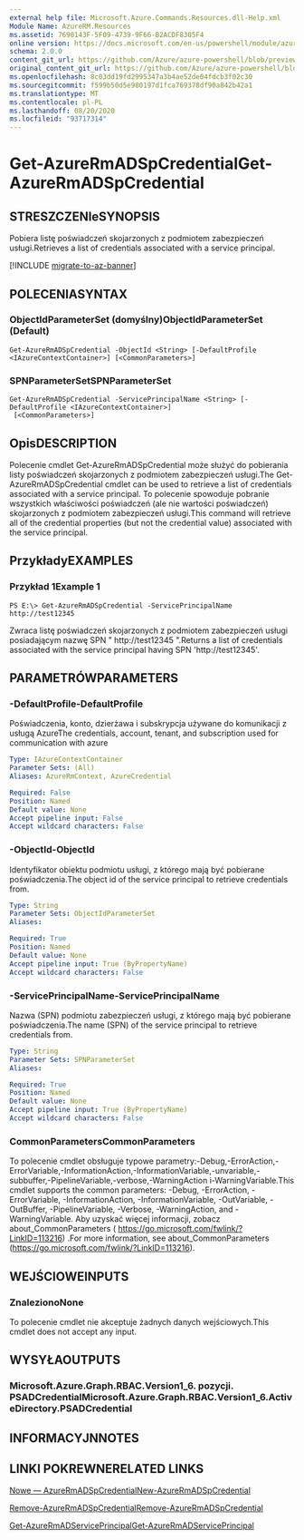```yaml
---
external help file: Microsoft.Azure.Commands.Resources.dll-Help.xml
Module Name: AzureRM.Resources
ms.assetid: 7690143F-5F09-4739-9F66-B2ACDF8305F4
online version: https://docs.microsoft.com/en-us/powershell/module/azurerm.resources/get-azurermadspcredential
schema: 2.0.0
content_git_url: https://github.com/Azure/azure-powershell/blob/preview/src/ResourceManager/Resources/Commands.Resources/help/Get-AzureRmADSpCredential.md
original_content_git_url: https://github.com/Azure/azure-powershell/blob/preview/src/ResourceManager/Resources/Commands.Resources/help/Get-AzureRmADSpCredential.md
ms.openlocfilehash: 8c03dd19fd2995347a3b4ae52de04fdcb3f02c30
ms.sourcegitcommit: f599b50d5e980197d1fca769378df90a842b42a1
ms.translationtype: MT
ms.contentlocale: pl-PL
ms.lasthandoff: 08/20/2020
ms.locfileid: "93717314"
---
```

# <span data-ttu-id="1fae5-101">Get-AzureRmADSpCredential</span><span class="sxs-lookup"><span data-stu-id="1fae5-101">Get-AzureRmADSpCredential</span></span>

## <span data-ttu-id="1fae5-102">STRESZCZENIe</span><span class="sxs-lookup"><span data-stu-id="1fae5-102">SYNOPSIS</span></span>
<span data-ttu-id="1fae5-103">Pobiera listę poświadczeń skojarzonych z podmiotem zabezpieczeń usługi.</span><span class="sxs-lookup"><span data-stu-id="1fae5-103">Retrieves a list of credentials associated with a service principal.</span></span>

[!INCLUDE [migrate-to-az-banner](../../includes/migrate-to-az-banner.md)]

## <span data-ttu-id="1fae5-104">POLECENIA</span><span class="sxs-lookup"><span data-stu-id="1fae5-104">SYNTAX</span></span>

### <span data-ttu-id="1fae5-105">ObjectIdParameterSet (domyślny)</span><span class="sxs-lookup"><span data-stu-id="1fae5-105">ObjectIdParameterSet (Default)</span></span>
```
Get-AzureRmADSpCredential -ObjectId <String> [-DefaultProfile <IAzureContextContainer>] [<CommonParameters>]
```

### <span data-ttu-id="1fae5-106">SPNParameterSet</span><span class="sxs-lookup"><span data-stu-id="1fae5-106">SPNParameterSet</span></span>
```
Get-AzureRmADSpCredential -ServicePrincipalName <String> [-DefaultProfile <IAzureContextContainer>]
 [<CommonParameters>]
```

## <span data-ttu-id="1fae5-107">Opis</span><span class="sxs-lookup"><span data-stu-id="1fae5-107">DESCRIPTION</span></span>
<span data-ttu-id="1fae5-108">Polecenie cmdlet Get-AzureRmADSpCredential może służyć do pobierania listy poświadczeń skojarzonych z podmiotem zabezpieczeń usługi.</span><span class="sxs-lookup"><span data-stu-id="1fae5-108">The Get-AzureRmADSpCredential cmdlet can be used to retrieve a list of credentials associated with a service principal.</span></span>
<span data-ttu-id="1fae5-109">To polecenie spowoduje pobranie wszystkich właściwości poświadczeń (ale nie wartości poświadczeń) skojarzonych z podmiotem zabezpieczeń usługi.</span><span class="sxs-lookup"><span data-stu-id="1fae5-109">This command will retrieve all of the credential properties (but not the credential value) associated with the service principal.</span></span>

## <span data-ttu-id="1fae5-110">Przykłady</span><span class="sxs-lookup"><span data-stu-id="1fae5-110">EXAMPLES</span></span>

### <span data-ttu-id="1fae5-111">Przykład 1</span><span class="sxs-lookup"><span data-stu-id="1fae5-111">Example 1</span></span>
```
PS E:\> Get-AzureRmADSpCredential -ServicePrincipalName http://test12345
```

<span data-ttu-id="1fae5-112">Zwraca listę poświadczeń skojarzonych z podmiotem zabezpieczeń usługi posiadającym nazwę SPN " http://test12345 ".</span><span class="sxs-lookup"><span data-stu-id="1fae5-112">Returns a list of credentials associated with the service principal having SPN 'http://test12345'.</span></span>

## <span data-ttu-id="1fae5-113">PARAMETRÓW</span><span class="sxs-lookup"><span data-stu-id="1fae5-113">PARAMETERS</span></span>

### <span data-ttu-id="1fae5-114">-DefaultProfile</span><span class="sxs-lookup"><span data-stu-id="1fae5-114">-DefaultProfile</span></span>
<span data-ttu-id="1fae5-115">Poświadczenia, konto, dzierżawa i subskrypcja używane do komunikacji z usługą Azure</span><span class="sxs-lookup"><span data-stu-id="1fae5-115">The credentials, account, tenant, and subscription used for communication with azure</span></span>

```yaml
Type: IAzureContextContainer
Parameter Sets: (All)
Aliases: AzureRmContext, AzureCredential

Required: False
Position: Named
Default value: None
Accept pipeline input: False
Accept wildcard characters: False
```

### <span data-ttu-id="1fae5-116">-ObjectId</span><span class="sxs-lookup"><span data-stu-id="1fae5-116">-ObjectId</span></span>
<span data-ttu-id="1fae5-117">Identyfikator obiektu podmiotu usługi, z którego mają być pobierane poświadczenia.</span><span class="sxs-lookup"><span data-stu-id="1fae5-117">The object id of the service principal to retrieve credentials from.</span></span>

```yaml
Type: String
Parameter Sets: ObjectIdParameterSet
Aliases:

Required: True
Position: Named
Default value: None
Accept pipeline input: True (ByPropertyName)
Accept wildcard characters: False
```

### <span data-ttu-id="1fae5-118">-ServicePrincipalName</span><span class="sxs-lookup"><span data-stu-id="1fae5-118">-ServicePrincipalName</span></span>
<span data-ttu-id="1fae5-119">Nazwa (SPN) podmiotu zabezpieczeń usługi, z którego mają być pobierane poświadczenia.</span><span class="sxs-lookup"><span data-stu-id="1fae5-119">The name (SPN) of the service principal to retrieve credentials from.</span></span>

```yaml
Type: String
Parameter Sets: SPNParameterSet
Aliases:

Required: True
Position: Named
Default value: None
Accept pipeline input: True (ByPropertyName)
Accept wildcard characters: False
```

### <span data-ttu-id="1fae5-120">CommonParameters</span><span class="sxs-lookup"><span data-stu-id="1fae5-120">CommonParameters</span></span>
<span data-ttu-id="1fae5-121">To polecenie cmdlet obsługuje typowe parametry:-Debug,-ErrorAction,-ErrorVariable,-InformationAction,-InformationVariable,-unvariable,-subbuffer,-PipelineVariable,-verbose,-WarningAction i-WarningVariable.</span><span class="sxs-lookup"><span data-stu-id="1fae5-121">This cmdlet supports the common parameters: -Debug, -ErrorAction, -ErrorVariable, -InformationAction, -InformationVariable, -OutVariable, -OutBuffer, -PipelineVariable, -Verbose, -WarningAction, and -WarningVariable.</span></span> <span data-ttu-id="1fae5-122">Aby uzyskać więcej informacji, zobacz about_CommonParameters ( https://go.microsoft.com/fwlink/?LinkID=113216) .</span><span class="sxs-lookup"><span data-stu-id="1fae5-122">For more information, see about_CommonParameters (https://go.microsoft.com/fwlink/?LinkID=113216).</span></span>

## <span data-ttu-id="1fae5-123">WEJŚCIOWE</span><span class="sxs-lookup"><span data-stu-id="1fae5-123">INPUTS</span></span>

### <span data-ttu-id="1fae5-124">Znaleziono</span><span class="sxs-lookup"><span data-stu-id="1fae5-124">None</span></span>
<span data-ttu-id="1fae5-125">To polecenie cmdlet nie akceptuje żadnych danych wejściowych.</span><span class="sxs-lookup"><span data-stu-id="1fae5-125">This cmdlet does not accept any input.</span></span>

## <span data-ttu-id="1fae5-126">WYSYŁA</span><span class="sxs-lookup"><span data-stu-id="1fae5-126">OUTPUTS</span></span>

### <span data-ttu-id="1fae5-127">Microsoft.Azure.Graph.RBAC.Version1_6. pozycji. PSADCredential</span><span class="sxs-lookup"><span data-stu-id="1fae5-127">Microsoft.Azure.Graph.RBAC.Version1_6.ActiveDirectory.PSADCredential</span></span>

## <span data-ttu-id="1fae5-128">INFORMACYJN</span><span class="sxs-lookup"><span data-stu-id="1fae5-128">NOTES</span></span>

## <span data-ttu-id="1fae5-129">LINKI POKREWNE</span><span class="sxs-lookup"><span data-stu-id="1fae5-129">RELATED LINKS</span></span>

[<span data-ttu-id="1fae5-130">Nowe — AzureRmADSpCredential</span><span class="sxs-lookup"><span data-stu-id="1fae5-130">New-AzureRmADSpCredential</span></span>](./New-AzureRmADSpCredential.md)

[<span data-ttu-id="1fae5-131">Remove-AzureRmADSpCredential</span><span class="sxs-lookup"><span data-stu-id="1fae5-131">Remove-AzureRmADSpCredential</span></span>](./Remove-AzureRmADSpCredential.md)

[<span data-ttu-id="1fae5-132">Get-AzureRmADServicePrincipal</span><span class="sxs-lookup"><span data-stu-id="1fae5-132">Get-AzureRmADServicePrincipal</span></span>](./Get-AzureRmADServicePrincipal.md)

